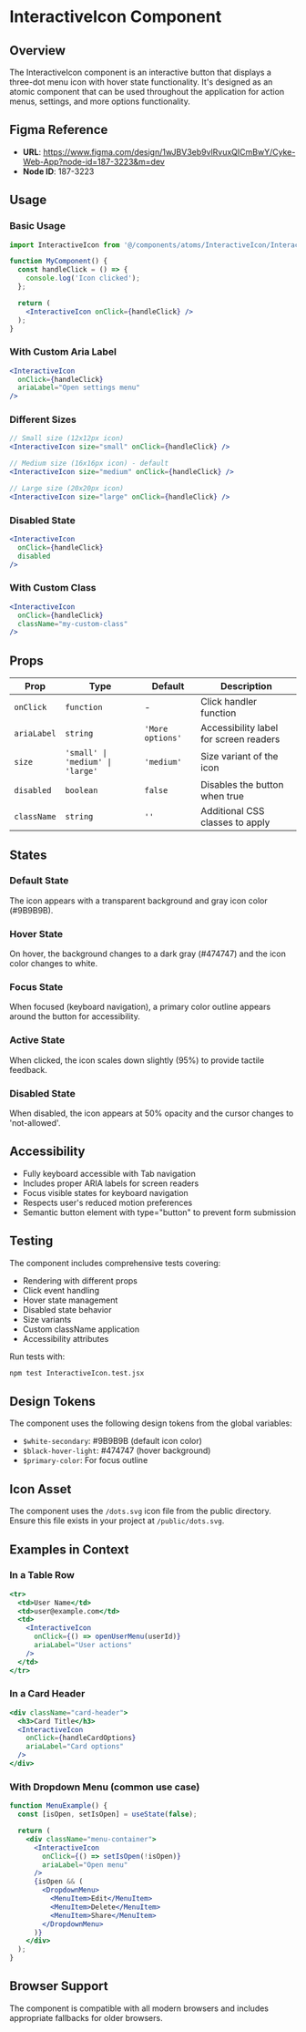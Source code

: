 # InteractiveIcon Component

## Overview
The InteractiveIcon component is an interactive button that displays a three-dot menu icon with hover state functionality. It's designed as an atomic component that can be used throughout the application for action menus, settings, and more options functionality.

## Figma Reference
- **URL**: https://www.figma.com/design/1wJBV3eb9vlRvuxQICmBwY/Cyke-Web-App?node-id=187-3223&m=dev
- **Node ID**: 187-3223

## Usage

### Basic Usage
```jsx
import InteractiveIcon from '@/components/atoms/InteractiveIcon/InteractiveIcon';

function MyComponent() {
  const handleClick = () => {
    console.log('Icon clicked');
  };

  return (
    <InteractiveIcon onClick={handleClick} />
  );
}
```

### With Custom Aria Label
```jsx
<InteractiveIcon 
  onClick={handleClick}
  ariaLabel="Open settings menu"
/>
```

### Different Sizes
```jsx
// Small size (12x12px icon)
<InteractiveIcon size="small" onClick={handleClick} />

// Medium size (16x16px icon) - default
<InteractiveIcon size="medium" onClick={handleClick} />

// Large size (20x20px icon)
<InteractiveIcon size="large" onClick={handleClick} />
```

### Disabled State
```jsx
<InteractiveIcon 
  onClick={handleClick}
  disabled
/>
```

### With Custom Class
```jsx
<InteractiveIcon 
  onClick={handleClick}
  className="my-custom-class"
/>
```

## Props

| Prop | Type | Default | Description |
|------|------|---------|-------------|
| `onClick` | `function` | - | Click handler function |
| `ariaLabel` | `string` | `'More options'` | Accessibility label for screen readers |
| `size` | `'small' \| 'medium' \| 'large'` | `'medium'` | Size variant of the icon |
| `disabled` | `boolean` | `false` | Disables the button when true |
| `className` | `string` | `''` | Additional CSS classes to apply |

## States

### Default State
The icon appears with a transparent background and gray icon color (#9B9B9B).

### Hover State
On hover, the background changes to a dark gray (#474747) and the icon color changes to white.

### Focus State
When focused (keyboard navigation), a primary color outline appears around the button for accessibility.

### Active State
When clicked, the icon scales down slightly (95%) to provide tactile feedback.

### Disabled State
When disabled, the icon appears at 50% opacity and the cursor changes to 'not-allowed'.

## Accessibility

- Fully keyboard accessible with Tab navigation
- Includes proper ARIA labels for screen readers
- Focus visible states for keyboard navigation
- Respects user's reduced motion preferences
- Semantic button element with type="button" to prevent form submission

## Testing

The component includes comprehensive tests covering:
- Rendering with different props
- Click event handling
- Hover state management
- Disabled state behavior
- Size variants
- Custom className application
- Accessibility attributes

Run tests with:
```bash
npm test InteractiveIcon.test.jsx
```

## Design Tokens

The component uses the following design tokens from the global variables:
- `$white-secondary`: #9B9B9B (default icon color)
- `$black-hover-light`: #474747 (hover background)
- `$primary-color`: For focus outline

## Icon Asset

The component uses the `/dots.svg` icon file from the public directory. Ensure this file exists in your project at `/public/dots.svg`.

## Examples in Context

### In a Table Row
```jsx
<tr>
  <td>User Name</td>
  <td>user@example.com</td>
  <td>
    <InteractiveIcon 
      onClick={() => openUserMenu(userId)}
      ariaLabel="User actions"
    />
  </td>
</tr>
```

### In a Card Header
```jsx
<div className="card-header">
  <h3>Card Title</h3>
  <InteractiveIcon 
    onClick={handleCardOptions}
    ariaLabel="Card options"
  />
</div>
```

### With Dropdown Menu (common use case)
```jsx
function MenuExample() {
  const [isOpen, setIsOpen] = useState(false);

  return (
    <div className="menu-container">
      <InteractiveIcon 
        onClick={() => setIsOpen(!isOpen)}
        ariaLabel="Open menu"
      />
      {isOpen && (
        <DropdownMenu>
          <MenuItem>Edit</MenuItem>
          <MenuItem>Delete</MenuItem>
          <MenuItem>Share</MenuItem>
        </DropdownMenu>
      )}
    </div>
  );
}
```

## Browser Support

The component is compatible with all modern browsers and includes appropriate fallbacks for older browsers.